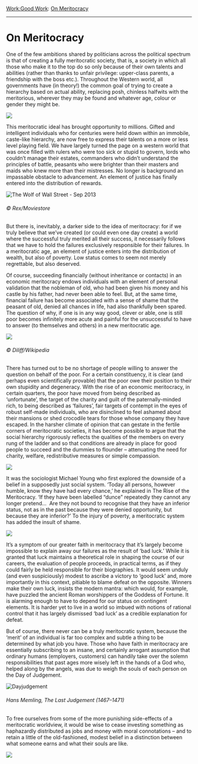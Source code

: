 [Work:](https://www.theschooloflife.com/thebookoflife/category/work/)[Good Work](https://www.theschooloflife.com/thebookoflife/category/work/good-work/): [On Meritocracy](https://www.theschooloflife.com/thebookoflife/the-evils-of-meritocracy/)

* * *

# On Meritocracy

One of the few ambitions shared by politicians across the political spectrum is that of creating a fully meritocratic society, that is, a society in which all those who make it to the top do so only because of their own talents and abilities (rather than thanks to unfair privilege: upper-class parents, a friendship with the boss etc.). Throughout the Western world, all governments have (in theory!) the common goal of trying to create a hierarchy based on actual ability, replacing posh, chinless halfwits with the meritorious, wherever they may be found and whatever age, colour or gender they might be.

![](https://www.theschooloflife.com/thebookoflife/wp-content/uploads/2014/10/obama-356133_1920-1024x681.jpg)

This meritocratic ideal has brought opportunity to millions. Gifted and intelligent individuals who for centuries were held down within an immobile, caste-like hierarchy, are now free to express their talents on a more or less level playing field. We have largely turned the page on a western world that was once filled with rulers who were too sick or stupid to govern, lords who couldn’t manage their estates, commanders who didn’t understand the principles of battle, peasants who were brighter than their masters and maids who knew more than their mistresses. No longer is background an impassable obstacle to advancement. An element of justice has finally entered into the distribution of rewards.

![The Wolf of Wall Street - Sep 2013](https://www.theschooloflife.com/thebookoflife/wp-content/uploads/2014/09/Leo.jpg)

###### © Rex/Moviestore

But there is, inevitably, a darker side to the idea of meritocracy: for if we truly believe that we’ve created (or could even one day create) a world where the successful truly merited all their success, it necessarily follows that we have to hold the failures exclusively responsible for their failures. In a meritocratic age, an element of justice enters into the distribution of wealth, but also of poverty. Low status comes to seem not merely regrettable, but also deserved.

Of course, succeeding financially (without inheritance or contacts) in an economic meritocracy endows individuals with an element of personal validation that the nobleman of old, who had been given his money and his castle by his father, had never been able to feel. But, at the same time, financial failure has become associated with a sense of shame that the peasant of old, denied all chances in life, had also thankfully been spared. The question of why, if one is in any way good, clever or able, one is still poor becomes infinitely more acute and painful for the unsuccessful to have to answer (to themselves and others) in a new meritocratic age.

![](https://www.theschooloflife.com/thebookoflife/wp-content/uploads/2014/10/Canary_Wharf_Skyline_2_London_UK_-_Oct_2012-1024x700.jpg)

###### © Diliff/Wikipedia

There has turned out to be no shortage of people willing to answer the question on behalf of the poor. For a certain constituency, it is clear (and perhaps even scientifically provable) that the poor owe their position to their own stupidity and degeneracy. With the rise of an economic meritocracy, in certain quarters, the poor have moved from being described as ‘unfortunate’, the target of the charity and guilt of the paternally-minded rich, to being described as ‘failures’, fair targets of contempt in the eyes of robust self-made individuals, who are disinclined to feel ashamed about their mansions or shed crocodile tears for those whose company they have escaped. In the harsher climate of opinion that can gestate in the fertile corners of meritocratic societies, it has become possible to argue that the social hierarchy rigorously reflects the qualities of the members on every rung of the ladder and so that conditions are already in place for good people to succeed and the dummies to flounder – attenuating the need for charity, welfare, redistributive measures or simple compassion.

![](https://www.theschooloflife.com/thebookoflife/wp-content/uploads/2014/10/Margaret_Thatcher_near_helicopter-1024x638.jpg)

It was the sociologist Michael Young who first explored the downside of a belief in a supposedly just social system. ‘Today all persons, however humble, know they have had every chance,’ he explained in The Rise of the Meritocracy. ‘If they have been labelled “dunce” repeatedly they cannot any longer pretend… &nbsp;Are they not bound to recognise that they have an inferior status, not as in the past because they were denied opportunity, but because they are inferior?’ To the injury of poverty, a meritocratic system has added the insult of shame.

![](https://www.theschooloflife.com/thebookoflife/wp-content/uploads/2014/10/Rt_Hon_David_Cameron_Prime_Minister_of_the_United_Kingdom_22527865148-1024x685.jpg)

It’s a symptom of our greater faith in meritocracy that it’s largely become impossible to explain away our failures as the result of ‘bad luck.’ While it is granted that luck maintains a theoretical role in shaping the course of our careers, the evaluation of people proceeds, in practical terms, as if they could fairly be held responsible for their biographies. It would seem unduly (and even suspiciously) modest to ascribe a victory to ‘good luck’ and, more importantly in this context, pitiable to blame defeat on the opposite. Winners make their own luck, insists the modern mantra: which would, for example, have puzzled the ancient Roman worshippers of the Goddess of Fortune. It is alarming enough to have to depend for our status on contingent elements. It is harder yet to live in a world so imbued with notions of rational control that it has largely dismissed ‘bad luck’ as a credible explanation for defeat.

But of course, there never can be a truly meritocratic system, because the ‘merit’ of an individual is far too complex and subtle a thing to be determined by what job you have. Those who have faith in meritocracy are essentially subscribing to an insane, and certainly arrogant assumption that ordinary humans (employers, customers) can handily take over the solemn responsibilities that past ages more wisely left in the hands of a God who, helped along by the angels, was due to weigh the souls of each person on the Day of Judgement.

![Dayjudgement](https://www.theschooloflife.com/thebookoflife/wp-content/uploads/2014/09/Dayjudgement.jpg)

###### Hans Memling, _The Last Judgement_ (1467–1471)

To free ourselves from some of the more punishing side-effects of a meritocratic worldview, it would be wise to cease investing something as haphazardly distributed as jobs and money with moral connotations – and to retain a little of the old-fashioned, modest belief in a distinction between what someone earns and what their souls are like.

[![](https://img.youtube.com/vi/bTDGdKaMDhQ/0.jpg)](https://www.youtube.com/embed/bTDGdKaMDhQ '')

